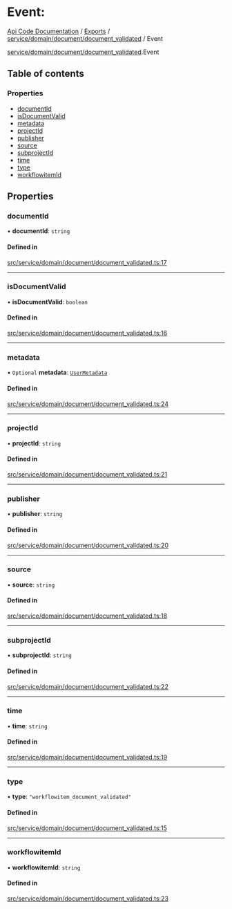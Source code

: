 # Event: 
 
[Api Code Documentation](../README.md) / [Exports](../modules.md) / [service/domain/document/document\_validated](../modules/service_domain_document_document_validated.md) / Event

[service/domain/document/document\_validated](../modules/service_domain_document_document_validated.md).Event

## Table of contents

### Properties

- [documentId](service_domain_document_document_validated.Event.md#documentid)
- [isDocumentValid](service_domain_document_document_validated.Event.md#isdocumentvalid)
- [metadata](service_domain_document_document_validated.Event.md#metadata)
- [projectId](service_domain_document_document_validated.Event.md#projectid)
- [publisher](service_domain_document_document_validated.Event.md#publisher)
- [source](service_domain_document_document_validated.Event.md#source)
- [subprojectId](service_domain_document_document_validated.Event.md#subprojectid)
- [time](service_domain_document_document_validated.Event.md#time)
- [type](service_domain_document_document_validated.Event.md#type)
- [workflowitemId](service_domain_document_document_validated.Event.md#workflowitemid)

## Properties

### documentId

• **documentId**: `string`

#### Defined in

[src/service/domain/document/document_validated.ts:17](https://github.com/openkfw/TruBudget/blob/e3c318d/api/src/service/domain/document/document_validated.ts#L17)

___

### isDocumentValid

• **isDocumentValid**: `boolean`

#### Defined in

[src/service/domain/document/document_validated.ts:16](https://github.com/openkfw/TruBudget/blob/e3c318d/api/src/service/domain/document/document_validated.ts#L16)

___

### metadata

• `Optional` **metadata**: [`UserMetadata`](../modules/service_domain_metadata.md#usermetadata)

#### Defined in

[src/service/domain/document/document_validated.ts:24](https://github.com/openkfw/TruBudget/blob/e3c318d/api/src/service/domain/document/document_validated.ts#L24)

___

### projectId

• **projectId**: `string`

#### Defined in

[src/service/domain/document/document_validated.ts:21](https://github.com/openkfw/TruBudget/blob/e3c318d/api/src/service/domain/document/document_validated.ts#L21)

___

### publisher

• **publisher**: `string`

#### Defined in

[src/service/domain/document/document_validated.ts:20](https://github.com/openkfw/TruBudget/blob/e3c318d/api/src/service/domain/document/document_validated.ts#L20)

___

### source

• **source**: `string`

#### Defined in

[src/service/domain/document/document_validated.ts:18](https://github.com/openkfw/TruBudget/blob/e3c318d/api/src/service/domain/document/document_validated.ts#L18)

___

### subprojectId

• **subprojectId**: `string`

#### Defined in

[src/service/domain/document/document_validated.ts:22](https://github.com/openkfw/TruBudget/blob/e3c318d/api/src/service/domain/document/document_validated.ts#L22)

___

### time

• **time**: `string`

#### Defined in

[src/service/domain/document/document_validated.ts:19](https://github.com/openkfw/TruBudget/blob/e3c318d/api/src/service/domain/document/document_validated.ts#L19)

___

### type

• **type**: ``"workflowitem_document_validated"``

#### Defined in

[src/service/domain/document/document_validated.ts:15](https://github.com/openkfw/TruBudget/blob/e3c318d/api/src/service/domain/document/document_validated.ts#L15)

___

### workflowitemId

• **workflowitemId**: `string`

#### Defined in

[src/service/domain/document/document_validated.ts:23](https://github.com/openkfw/TruBudget/blob/e3c318d/api/src/service/domain/document/document_validated.ts#L23)

